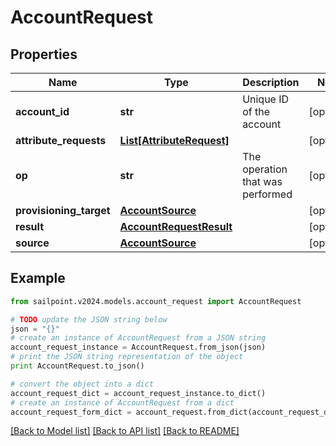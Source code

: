 # AccountRequest


## Properties

Name | Type | Description | Notes
------------ | ------------- | ------------- | -------------
**account_id** | **str** | Unique ID of the account | [optional] 
**attribute_requests** | [**List[AttributeRequest]**](AttributeRequest.md) |  | [optional] 
**op** | **str** | The operation that was performed | [optional] 
**provisioning_target** | [**AccountSource**](AccountSource.md) |  | [optional] 
**result** | [**AccountRequestResult**](AccountRequestResult.md) |  | [optional] 
**source** | [**AccountSource**](AccountSource.md) |  | [optional] 

## Example

```python
from sailpoint.v2024.models.account_request import AccountRequest

# TODO update the JSON string below
json = "{}"
# create an instance of AccountRequest from a JSON string
account_request_instance = AccountRequest.from_json(json)
# print the JSON string representation of the object
print AccountRequest.to_json()

# convert the object into a dict
account_request_dict = account_request_instance.to_dict()
# create an instance of AccountRequest from a dict
account_request_form_dict = account_request.from_dict(account_request_dict)
```
[[Back to Model list]](../README.md#documentation-for-models) [[Back to API list]](../README.md#documentation-for-api-endpoints) [[Back to README]](../README.md)



